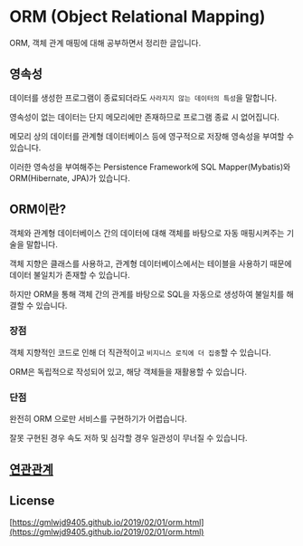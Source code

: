 # ORM (Object Relational Mapping)

ORM, 객체 관계 매핑에 대해 공부하면서 정리한 글입니다.

## 영속성

데이터를 생성한 프로그램이 종료되더라도 `사라지지 않는 데이터의 특성`을 말합니다.

영속성이 없는 데이터는 단지 메모리에만 존재하므로 프로그램 종료 시 없어집니다.

메모리 상의 데이터를 관계형 데이터베이스 등에 영구적으로 저장해 영속성을 부여할 수 있습니다.

이러한 영속성을 부여해주는 Persistence Framework에 SQL Mapper(Mybatis)와 ORM(Hibernate, JPA)가 있습니다.

## ORM이란?

객체와 관계형 데이터베이스 간의 데이터에 대해 객체를 바탕으로 자동 매핑시켜주는 기술을 말합니다.

객체 지향은 클래스를 사용하고, 관계형 데이터베이스에서는 테이블을 사용하기 때문에 데이터 불일치가 존재할 수 있습니다.

하지만 ORM을 통해 객체 간의 관계를 바탕으로 SQL을 자동으로 생성하여 불일치를 해결할 수 있습니다.


### 장점

객체 지향적인 코드로 인해 더 직관적이고 `비지니스 로직에 더 집중`할 수 있습니다.

ORM은 독립적으로 작성되어 있고, 해당 객체들을 재활용할 수 있습니다.

### 단점

완전히 ORM 으로만 서비스를 구현하기가 어렵습니다.

잘못 구현된 경우 속도 저하 및 심각할 경우 일관성이 무너질 수 있습니다.


## [연관관계](https://github.com/dolgodolah/TIL/blob/master/spring/JPA%20%EC%97%B0%EA%B4%80%EA%B4%80%EA%B3%84%20%EB%A7%A4%ED%95%91.md)







## License
[https://gmlwjd9405.github.io/2019/02/01/orm.html](https://gmlwjd9405.github.io/2019/02/01/orm.html)